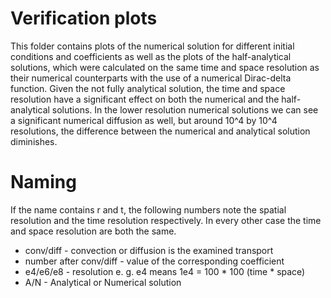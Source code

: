 # Verification plots

This folder contains plots of the numerical solution for different initial conditions and coefficients as well as the plots of the half-analytical solutions, which were calculated on the same time and space resolution as their numerical counterparts with the use of a numerical Dirac-delta function. 
Given the not fully analytical solution, the time and space resolution have a significant effect on both the numerical and the half-analytical solutions. 
In the lower resolution numerical solutions we can see a significant numerical diffusion as well, but around 10^4 by 10^4 resolutions, the difference between the numerical and analytical solution diminishes.

# Naming
If the name contains r and t, the following numbers note the spatial resolution and the time resolution respectively. In every other case the time and space resolution are both the same.

- conv/diff - convection or diffusion is the examined transport
- number after conv/diff - value of the corresponding coefficient
- e4/e6/e8 - resolution e. g. e4 means 1e4 = 100 * 100 (time * space)
- A/N - Analytical or Numerical solution


